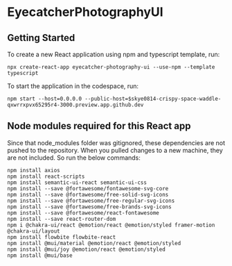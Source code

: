 # EyecatcherPhotographyUI

## Getting Started
To create a new React application using npm and typescript template, run:
```
npx create-react-app eyecatcher-photography-ui --use-npm --template typescript
```
To start the application in the codespace, run:
```
npm start --host=0.0.0.0 --public-host=$skye0814-crispy-space-waddle-qxwrrxpvx65295r4-3000.preview.app.github.dev
```


## Node modules required for this React app
Since that node_modules folder was gitignored, these dependencies are not pushed to the repository. When you pulled changes to a new machine, they are not included. So run the below commands:
```
npm install axios
npm install react-scripts
npm install semantic-ui-react semantic-ui-css
npm install --save @fortawesome/fontawesome-svg-core
npm install --save @fortawesome/free-solid-svg-icons
npm install --save @fortawesome/free-regular-svg-icons
npm install --save @fortawesome/free-brands-svg-icons
npm install --save @fortawesome/react-fontawesome
npm install --save react-router-dom
npm i @chakra-ui/react @emotion/react @emotion/styled framer-motion @chakra-ui/layout
npm install flowbite flowbite-react
npm install @mui/material @emotion/react @emotion/styled
npm install @mui/joy @emotion/react @emotion/styled
npm install @mui/base
```